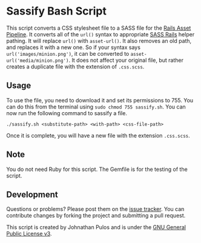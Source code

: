 Sassify Bash Script
===================

This script converts a CSS stylesheet file to a SASS file for the [Rails Asset Pipeline](http://guides.rubyonrails.org/asset_pipeline.html). It converts all of the `url()` syntax to appropriate [SASS Rails](https://github.com/rails/sass-rails) helper pathing.  It will replace `url()` with `asset-url()`.  It also removes an old path, and replaces it with a new one.  So if your syntax says `url('images/minion.png')`, it can be converted to `asset-url('media/minion.png')`.  It does not affect your original file, but rather creates a duplicate file with the extension of `.css.scss`.

Usage
-----

To use the file, you need to download it and set its permissions to 755.  You can do this from the terminal using `sudo chmod 755 sassify.sh`.  You can now run the following command to sassify a file.

`./sassify.sh <substitute-path> <with-path> <css-file-path>`

Once it is complete, you will have a new file with the extension `.css.scss`.

Note
----

You do not need Ruby for this script.  The Gemfile is for the testing of the script.

Development
-----------

Questions or problems? Please post them on the [issue tracker](https://github.com/MissionalDigerati/sassify/issuess). You can contribute changes by forking the project and submitting a pull request.

This script is created by Johnathan Pulos and is under the [GNU General Public License v3](http://www.gnu.org/licenses/gpl-3.0-standalone.html).